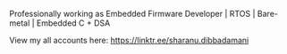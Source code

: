 Professionally working as Embedded Firmware Developer | RTOS | Bare-metal | Embedded C + DSA 


View my all accounts here: 
https://linktr.ee/sharanu.dibbadamani
